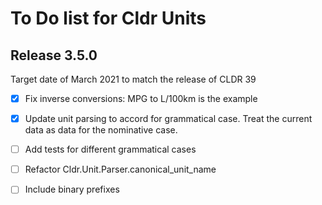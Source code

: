 # To Do list for Cldr Units

## Release 3.5.0

Target date of March 2021 to match the release of CLDR 39

* [x] Fix inverse conversions: MPG to L/100km is the example

* [x] Update unit parsing to accord for grammatical case. Treat the current data as data for the nominative case.

* [ ] Add tests for different grammatical cases

* [ ] Refactor Cldr.Unit.Parser.canonical_unit_name

* [ ] Include binary prefixes
